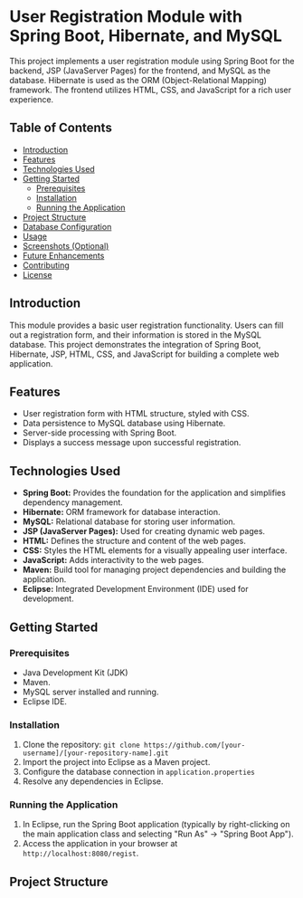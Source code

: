# User Registration Module with Spring Boot, Hibernate, and MySQL

This project implements a user registration module using Spring Boot for the backend, JSP (JavaServer Pages) for the frontend, and MySQL as the database. Hibernate is used as the ORM (Object-Relational Mapping) framework.  The frontend utilizes HTML, CSS, and JavaScript for a rich user experience.

## Table of Contents

-   [Introduction](#introduction)
-   [Features](#features)
-   [Technologies Used](#technologies-used)
-   [Getting Started](#getting-started)
    -   [Prerequisites](#prerequisites)
    -   [Installation](#installation)
    -   [Running the Application](#running-the-application)
-   [Project Structure](#project-structure)
-   [Database Configuration](#database-configuration)
-   [Usage](#usage)
-   [Screenshots (Optional)](#screenshots)
-   [Future Enhancements](#future-enhancements)
-   [Contributing](#contributing)
-   [License](#license)

## Introduction

This module provides a basic user registration functionality. Users can fill out a registration form, and their information is stored in the MySQL database. This project demonstrates the integration of Spring Boot, Hibernate, JSP, HTML, CSS, and JavaScript for building a complete web application.

## Features

-   User registration form with HTML structure, styled with CSS.
-   Data persistence to MySQL database using Hibernate.
-   Server-side processing with Spring Boot.
-   Displays a success message upon successful registration.

## Technologies Used

-   **Spring Boot:** Provides the foundation for the application and simplifies dependency management.
-   **Hibernate:** ORM framework for database interaction.
-   **MySQL:** Relational database for storing user information.
-   **JSP (JavaServer Pages):** Used for creating dynamic web pages.
-   **HTML:** Defines the structure and content of the web pages.
-   **CSS:** Styles the HTML elements for a visually appealing user interface.
-   **JavaScript:** Adds interactivity to the web pages.
-   **Maven:** Build tool for managing project dependencies and building the application.
-   **Eclipse:** Integrated Development Environment (IDE) used for development.

## Getting Started

### Prerequisites

-   Java Development Kit (JDK)
-   Maven.
-   MySQL server installed and running.
-   Eclipse IDE.

### Installation

1.  Clone the repository: `git clone https://github.com/[your-username]/[your-repository-name].git`
2.  Import the project into Eclipse as a Maven project.
3.  Configure the database connection in `application.properties` 
4.  Resolve any dependencies in Eclipse.

### Running the Application

1.  In Eclipse, run the Spring Boot application (typically by right-clicking on the main application class and selecting "Run As" -> "Spring Boot App").
2.  Access the application in your browser at `http://localhost:8080/regist`.

## Project Structure

